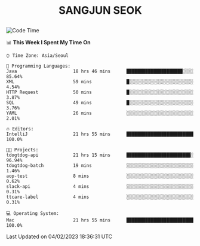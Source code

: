 <h1>
 <p align="center">
   SANGJUN SEOK
 </p>
</h1>

<!--START_SECTION:waka-->
![Code Time](http://img.shields.io/badge/Code%20Time-2%2C214%20hrs%204%20mins-blue)

📊 **This Week I Spent My Time On** 

```text
⌚︎ Time Zone: Asia/Seoul

💬 Programming Languages: 
Java                     18 hrs 46 mins      █████████████████████░░░░   85.64% 
XML                      59 mins             █░░░░░░░░░░░░░░░░░░░░░░░░   4.54% 
HTTP Request             50 mins             █░░░░░░░░░░░░░░░░░░░░░░░░   3.87% 
SQL                      49 mins             █░░░░░░░░░░░░░░░░░░░░░░░░   3.76% 
YAML                     26 mins             ░░░░░░░░░░░░░░░░░░░░░░░░░   2.01%

🔥 Editors: 
IntelliJ                 21 hrs 55 mins      █████████████████████████   100.0%

🐱‍💻 Projects: 
tdogtdog-api             21 hrs 15 mins      ████████████████████████░   96.94% 
tdogtdog-batch           19 mins             ░░░░░░░░░░░░░░░░░░░░░░░░░   1.46% 
aop-test                 8 mins              ░░░░░░░░░░░░░░░░░░░░░░░░░   0.62% 
slack-api                4 mins              ░░░░░░░░░░░░░░░░░░░░░░░░░   0.31% 
ttcare-label             4 mins              ░░░░░░░░░░░░░░░░░░░░░░░░░   0.31%

💻 Operating System: 
Mac                      21 hrs 55 mins      █████████████████████████   100.0%

```


 Last Updated on 04/02/2023 18:36:31 UTC
<!--END_SECTION:waka-->
